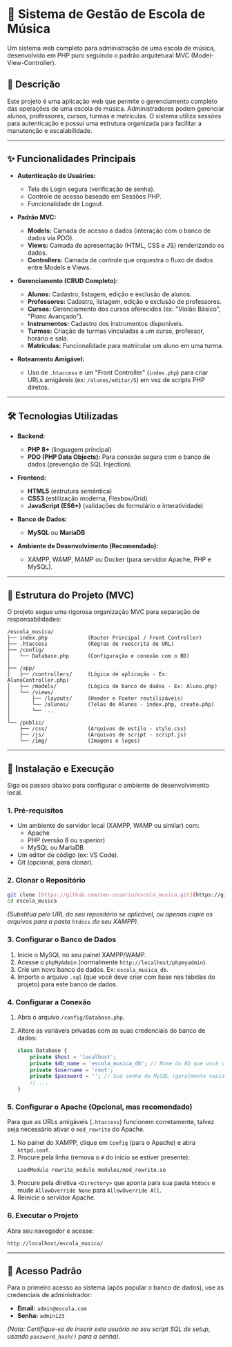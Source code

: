 # 🎵 Sistema de Gestão de Escola de Música

Um sistema web completo para administração de uma escola de música, desenvolvido em PHP puro seguindo o padrão arquitetural MVC (Model-View-Controller).

## 📝 Descrição

Este projeto é uma aplicação web que permite o gerenciamento completo das operações de uma escola de música. Administradores podem gerenciar alunos, professores, cursos, turmas e matrículas. O sistema utiliza sessões para autenticação e possui uma estrutura organizada para facilitar a manutenção e escalabilidade.

---

## ✨ Funcionalidades Principais

* **Autenticação de Usuários:**
    * Tela de Login segura (verificação de senha).
    * Controle de acesso baseado em Sessões PHP.
    * Funcionalidade de Logout.

* **Padrão MVC:**
    * **Models:** Camada de acesso a dados (interação com o banco de dados via PDO).
    * **Views:** Camada de apresentação (HTML, CSS e JS) renderizando os dados.
    * **Controllers:** Camada de controle que orquestra o fluxo de dados entre Models e Views.

* **Gerenciamento (CRUD Completo):**
    * **Alunos:** Cadastro, listagem, edição e exclusão de alunos.
    * **Professores:** Cadastro, listagem, edição e exclusão de professores.
    * **Cursos:** Gerenciamento dos cursos oferecidos (ex: "Violão Básico", "Piano Avançado").
    * **Instrumentos:** Cadastro dos instrumentos disponíveis.
    * **Turmas:** Criação de turmas vinculadas a um curso, professor, horário e sala.
    * **Matrículas:** Funcionalidade para matricular um aluno em uma turma.

* **Roteamento Amigável:**
    * Uso de `.htaccess` e um "Front Controller" (`index.php`) para criar URLs amigáveis (ex: `/alunos/editar/5`) em vez de scripts PHP diretos.

---

## 🛠️ Tecnologias Utilizadas

* **Backend:**
    * **PHP 8+** (linguagem principal)
    * **PDO (PHP Data Objects):** Para conexão segura com o banco de dados (prevenção de SQL Injection).

* **Frontend:**
    * **HTML5** (estrutura semântica)
    * **CSS3** (estilização moderna, Flexbox/Grid)
    * **JavaScript (ES6+)** (validações de formulário e interatividade)

* **Banco de Dados:**
    * **MySQL** ou **MariaDB**

* **Ambiente de Desenvolvimento (Recomendado):**
    * XAMPP, WAMP, MAMP ou Docker (para servidor Apache, PHP e MySQL).

---

## 📁 Estrutura do Projeto (MVC)

O projeto segue uma rigorosa organização MVC para separação de responsabilidades:

```
/escola_musica/
├── index.php             (Router Principal / Front Controller)
├── .htaccess             (Regras de reescrita de URL)
├── /config/
│   └── Database.php      (Configuração e conexão com o BD)
│
├── /app/
│   ├── /controllers/     (Lógica de aplicação - Ex: AlunoController.php)
│   ├── /models/          (Lógica de banco de dados - Ex: Aluno.php)
│   └── /views/
│       ├── /layouts/     (Header e Footer reutilizáveis)
│       └── /alunos/      (Telas de Alunos - index.php, create.php)
│       └── ...
│
└── /public/
    ├── /css/             (Arquivos de estilo - style.css)
    ├── /js/              (Arquivos de script - script.js)
    └── /img/             (Imagens e logos)
```

---

## 🚀 Instalação e Execução

Siga os passos abaixo para configurar o ambiente de desenvolvimento local.

### 1. Pré-requisitos

* Um ambiente de servidor local (XAMPP, WAMP ou similar) com:
    * Apache
    * PHP (versão 8 ou superior)
    * MySQL ou MariaDB
* Um editor de código (ex: VS Code).
* Git (opcional, para clonar).

### 2. Clonar o Repositório

```bash
git clone [https://github.com/seu-usuario/escola_musica.git](https://github.com/seu-usuario/escola_musica.git)
cd escola_musica
```
*(Substitua pelo URL do seu repositório se aplicável, ou apenas copie os arquivos para a pasta `htdocs` do seu XAMPP).*

### 3. Configurar o Banco de Dados

1.  Inicie o MySQL no seu painel XAMPP/WAMP.
2.  Acesse o `phpMyAdmin` (normalmente `http://localhost/phpmyadmin`).
3.  Crie um novo banco de dados. Ex: `escola_musica_db`.
4.  Importe o arquivo `.sql` (que você deve criar com base nas tabelas do projeto) para este banco de dados.

### 4. Configurar a Conexão

1.  Abra o arquivo `/config/Database.php`.
2.  Altere as variáveis privadas com as suas credenciais do banco de dados:

    ```php
    class Database {
        private $host = 'localhost';
        private $db_name = 'escola_musica_db'; // Nome do BD que você criou
        private $username = 'root';
        private $password = ''; // Sua senha do MySQL (geralmente vazia no XAMPP)
        // ...
    }
    ```

### 5. Configurar o Apache (Opcional, mas recomendado)

Para que as URLs amigáveis (`.htaccess`) funcionem corretamente, talvez seja necessário ativar o `mod_rewrite` do Apache.

1.  No painel do XAMPP, clique em `Config` (para o Apache) e abra `httpd.conf`.
2.  Procure pela linha (remova o `#` do início se estiver presente):
    ```
    LoadModule rewrite_module modules/mod_rewrite.so
    ```
3.  Procure pela diretiva `<Directory>` que aponta para sua pasta `htdocs` e mude `AllowOverride None` para `AllowOverride All`.
4.  Reinicie o servidor Apache.

### 6. Executar o Projeto

Abra seu navegador e acesse:

`http://localhost/escola_musica/`

---

## 🔑 Acesso Padrão

Para o primeiro acesso ao sistema (após popular o banco de dados), use as credenciais de administrador:

* **Email:** `admin@escola.com`
* **Senha:** `admin123`

*(Nota: Certifique-se de inserir este usuário no seu script SQL de setup, usando `password_hash()` para a senha).*
